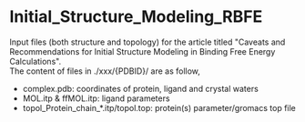 # Initial_Structure_Modeling_RBFE
Input files (both structure and topology) for the article titled "Caveats and Recommendations for Initial Structure Modeling in Binding Free Energy Calculations". <br>
The content of files in ./xxx/{PDBID}/ are as follow, <br>
- complex.pdb: coordinates of protein, ligand and crystal waters
- MOL.itp & ffMOL.itp: ligand parameters
- topol_Protein_chain_*.itp/topol.top: protein(s) parameter/gromacs top file

